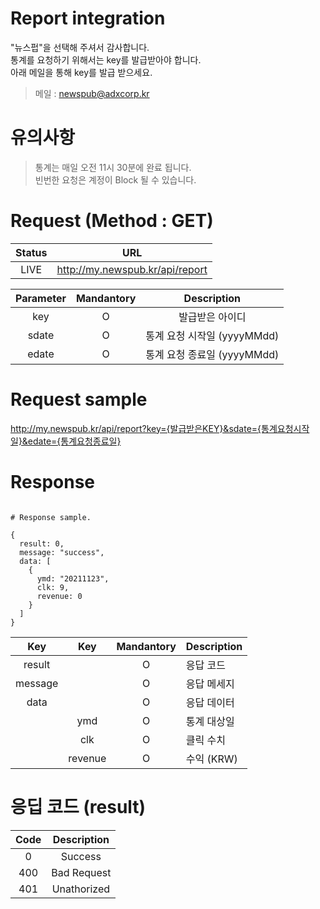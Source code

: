 # Report integration

"뉴스펍"을 선택해 주셔서 감사합니다.<br>
통계를 요청하기 위해서는 key를 발급받아야 합니다.<br>
아래 메일을 통해 key를 발급 받으세요.<br>

> 메일 : <newspub@adxcorp.kr>

# 유의사항
> 통계는 매일 오전 11시 30분에 완료 됩니다.<br>
> 빈번한 요청은 계정이 Block 될 수 있습니다.<br>

# Request (Method : GET)

Status|URL
:---:|:---:
LIVE|http://my.newspub.kr/api/report

Parameter|Mandantory|Description
:---:|:---:|:---:
key|O|발급받은 아이디
sdate|O|통계 요청 시작일 (yyyyMMdd)
edate|O|통계 요청 종료일 (yyyyMMdd)

# Request sample
http://my.newspub.kr/api/report?key={발급받은KEY}&sdate={통계요청시작일}&edate={통계요청종료일}

# Response

```

# Response sample.

{
  result: 0,
  message: "success",
  data: [
    {
      ymd: "20211123",
      clk: 9,
      revenue: 0
    }
  ]
}

```

Key|Key|Mandantory|Description
:---:|:---:|:---:|:---
result||O|응답 코드
message||O|응답 메세지
data||O|응답 데이터
||ymd|O|통계 대상일
||clk|O|클릭 수치
||revenue|O|수익 (KRW)

# 응딥 코드 (result)
Code|Description
:---:|:---:
0|Success
400|Bad Request
401|Unathorized
